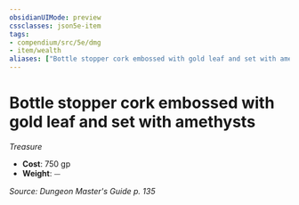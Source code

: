 ```yaml
---
obsidianUIMode: preview
cssclasses: json5e-item
tags:
- compendium/src/5e/dmg
- item/wealth
aliases: ["Bottle stopper cork embossed with gold leaf and set with amethysts"]
---
```

# Bottle stopper cork embossed with gold leaf and set with amethysts
*Treasure*  

- **Cost**: 750 gp
- **Weight**: ⏤

*Source: Dungeon Master's Guide p. 135*